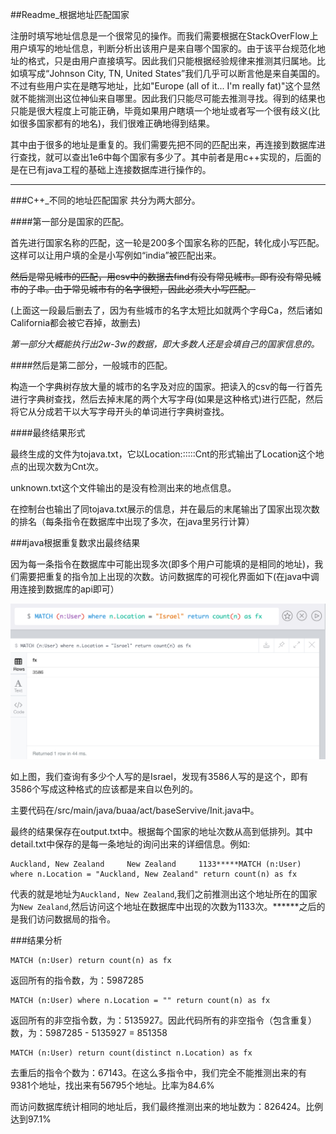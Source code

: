 ##Readme_根据地址匹配国家

注册时填写地址信息是一个很常见的操作。而我们需要根据在StackOverFlow上用户填写的地址信息，判断分析出该用户是来自哪个国家的。由于该平台规范化地址的格式，只是由用户直接填写。因此我们只能根据经验规律来推测其归属地。比如填写成“Johnson City, TN, United States”我们几乎可以断言他是来自美国的。不过有些用户实在是瞎写地址，比如"Europe (all of it... I'm really fat)"这个显然就不能揣测出这位神仙来自哪里。因此我们只能尽可能去推测寻找。得到的结果也只能是很大程度上可能正确，毕竟如果用户瞎填一个地址或者写一个很有歧义(比如很多国家都有的地名)，我们很难正确地得到结果。

其中由于很多的地址是重复的。我们需要先把不同的匹配出来，再连接到数据库进行查找，就可以查出1e6中每个国家有多少了。其中前者是用c++实现的，后面的是在已有java工程的基础上连接数据库进行操作的。

-------
###C++_不同的地址匹配国家
共分为两大部分。

####第一部分是国家的匹配。

首先进行国家名称的匹配，这一轮是200多个国家名称的匹配，转化成小写匹配。这样可以让用户填的全是小写例如“india”被匹配出来。


~~然后是常见城市的匹配，用csv中的数据去find有没有常见城市。即有没有常见城市的子串。由于常见城市有的名字很短，因此必须大小写匹配。~~

(上面这一段最后删去了，因为有些城市的名字太短比如就两个字母Ca，然后诸如California都会被它吞掉，故删去)

_*第一部分大概能执行出2w-3w的数据，即大多数人还是会填自己的国家信息的。*_

####然后是第二部分，一般城市的匹配。

构造一个字典树存放大量的城市的名字及对应的国家。把读入的csv的每一行首先进行字典树查找，然后去掉末尾的两个大写字母(如果是这种格式)进行匹配，然后将它从分成若干以大写字母开头的单词进行字典树查找。

####最终结果形式


最终生成的文件为tojava.txt，它以Location::::::Cnt的形式输出了Location这个地点的出现次数为Cnt次。

unknown.txt这个文件输出的是没有检测出来的地点信息。

在控制台也输出了同tojava.txt展示的信息，并在最后的末尾输出了国家出现次数的排名（每条指令在数据库中出现了多次，在java里另行计算）

###java根据重复数求出最终结果

因为每一条指令在数据库中可能出现多次(即多个用户可能填的是相同的地址)，我们需要把重复的指令加上出现的次数。访问数据库的可视化界面如下(在java中调用连接到数据库的api即可）

![](./media/1/1.png)


如上图，我们查询有多少个人写的是Israel，发现有3586人写的是这个，即有3586个写成这种格式的应该都是来自以色列的。

主要代码在/src/main/java/buaa/act/baseServive/Init.java中。

最终的结果保存在output.txt中。根据每个国家的地址次数从高到低排列。其中detail.txt中保存的是每一条地址的询问出来的详细信息。例如:

```
Auckland, New Zealand     New Zealand     1133*****MATCH (n:User) where n.Location = "Auckland, New Zealand" return count(n) as fx
```
代表的就是地址为`Auckland, New Zealand`,我们之前推测出这个地址所在的国家为`New Zealand`,然后访问这个地址在数据库中出现的次数为1133次。******之后的是我们访问数据局的指令。

###结果分析


```
MATCH (n:User) return count(n) as fx
```

返回所有的指令数，为：5987285

```
MATCH (n:User) where n.Location = "" return count(n) as fx
```

返回所有的非空指令数，为：5135927。因此代码所有的非空指令（包含重复）数，为：5987285 - 5135927 = 851358

```
MATCH (n:User) return count(distinct n.Location) as fx
```

去重后的指令个数为：67143。在这么多指令中，我们完全不能推测出来的有9381个地址，找出来有56795个地址。比率为84.6%

而访问数据库统计相同的地址后，我们最终推测出来的地址数为：826424。比例达到97.1%








